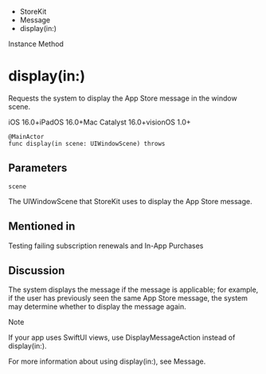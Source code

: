 

- StoreKit
- Message
-  display(in:) 

Instance Method

# display(in:)

Requests the system to display the App Store message in the window scene.

iOS 16.0+iPadOS 16.0+Mac Catalyst 16.0+visionOS 1.0+

``` source
@MainActor
func display(in scene: UIWindowScene) throws
```

## Parameters 

`scene`  

The UIWindowScene that StoreKit uses to display the App Store message.

## Mentioned in 

Testing failing subscription renewals and In-App Purchases

## Discussion

The system displays the message if the message is applicable; for example, if the user has previously seen the same App Store message, the system may determine whether to display the message again.

Note

If your app uses SwiftUI views, use DisplayMessageAction instead of display(in:).

For more information about using display(in:), see Message.

